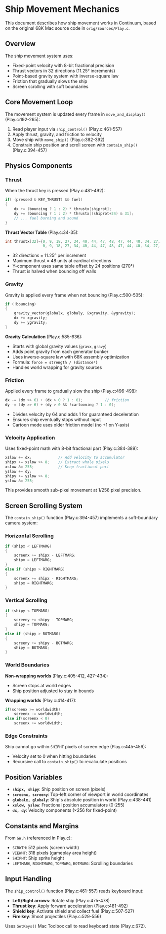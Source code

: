 # Ship Movement Mechanics

This document describes how ship movement works in Continuum, based on the original 68K Mac source code in `orig/Sources/Play.c`.

## Overview

The ship movement system uses:
- Fixed-point velocity with 8-bit fractional precision
- Thrust vectors in 32 directions (11.25° increments)
- Point-based gravity system with inverse-square law
- Friction that gradually slows the ship
- Screen scrolling with soft boundaries

## Core Movement Loop

The movement system is updated every frame in `move_and_display()` (Play.c:192-265):

1. Read player input via `ship_control()` (Play.c:461-557)
2. Apply thrust, gravity, and friction to velocity
3. Move ship with `move_ship()` (Play.c:382-392)
4. Constrain ship position and scroll screen with `contain_ship()` (Play.c:394-457)

## Physics Components

### Thrust

When the thrust key is pressed (Play.c:481-492):

```c
if( (pressed & KEY_THRUST) && fuel)
{
    dx += (bouncing ? 1 : 2) * thrustx[shiprot];
    dy += (bouncing ? 1 : 2) * thrustx[(shiprot+24) & 31];
    // ... fuel burning and sound
}
```

**Thrust Vector Table** (Play.c:34-35):
```c
int thrustx[32]={0, 9, 18, 27, 34, 40, 44, 47, 48, 47, 44, 40, 34, 27, 18, 9,
                 0,-9,-18,-27,-34,-40,-44,-47,-48,-47,-44,-40,-34,-27,-18,-9};
```

- 32 directions = 11.25° per increment
- Maximum thrust = 48 units at cardinal directions
- Y-component uses same table offset by 24 positions (270°)
- Thrust is halved when bouncing off walls

### Gravity

Gravity is applied every frame when not bouncing (Play.c:500-505):

```c
if (!bouncing)
{
    gravity_vector(globalx, globaly, &xgravity, &ygravity);
    dx += xgravity;
    dy += ygravity;
}
```

**Gravity Calculation** (Play.c:585-636):
- Starts with global gravity values (`gravx`, `gravy`)
- Adds point gravity from each generator bunker
- Uses inverse-square law with 68K assembly optimization
- Formula: `force = strength / (distance²)`
- Handles world wrapping for gravity sources

### Friction

Applied every frame to gradually slow the ship (Play.c:496-498):

```c
dx -= (dx >> 6) + (dx > 0 ? 1 : 0);          // friction
dy -= (dy >> 6) + (dy > 0 && !cartooning ? 1 : 0);
```

- Divides velocity by 64 and adds 1 for guaranteed deceleration
- Ensures ship eventually stops without input
- Cartoon mode uses older friction model (no +1 on Y-axis)

### Velocity Application

Uses fixed-point math with 8-bit fractional part (Play.c:384-389):

```c
xslow += dx;            // Add velocity to accumulator
shipx += xslow >> 8;    // Extract whole pixels
xslow &= 255;           // Keep fractional part
yslow += dy;
shipy += yslow >> 8;
yslow &= 255;
```

This provides smooth sub-pixel movement at 1/256 pixel precision.

## Screen Scrolling System

The `contain_ship()` function (Play.c:394-457) implements a soft-boundary camera system:

### Horizontal Scrolling

```c
if (shipx < LEFTMARG)
{
    screenx += shipx - LEFTMARG;
    shipx = LEFTMARG;
}
else if (shipx > RIGHTMARG)
{
    screenx += shipx - RIGHTMARG;
    shipx = RIGHTMARG;
}
```

### Vertical Scrolling

```c
if (shipy < TOPMARG)
{
    screeny += shipy - TOPMARG;
    shipy = TOPMARG;
}
else if (shipy > BOTMARG)
{
    screeny += shipy - BOTMARG;
    shipy = BOTMARG;
}
```

### World Boundaries

**Non-wrapping worlds** (Play.c:405-412, 427-434):
- Screen stops at world edges
- Ship position adjusted to stay in bounds

**Wrapping worlds** (Play.c:414-417):
```c
if(screenx >= worldwidth)
    screenx -= worldwidth;
else if(screenx < 0)
    screenx += worldwidth;
```

### Edge Constraints

Ship cannot go within `SHIPHT` pixels of screen edge (Play.c:445-456):
- Velocity set to 0 when hitting boundaries
- Recursive call to `contain_ship()` to recalculate positions

## Position Variables

- **`shipx, shipy`**: Ship position on screen (pixels)
- **`screenx, screeny`**: Top-left corner of viewport in world coordinates
- **`globalx, globaly`**: Ship's absolute position in world (Play.c:438-441)
- **`xslow, yslow`**: Fractional position accumulators (0-255)
- **`dx, dy`**: Velocity components (×256 for fixed-point)

## Constants and Margins

From `GW.h` (referenced in Play.c):
- `SCRWTH`: 512 pixels (screen width)
- `VIEWHT`: 318 pixels (gameplay area height)
- `SHIPHT`: Ship sprite height
- `LEFTMARG`, `RIGHTMARG`, `TOPMARG`, `BOTMARG`: Scrolling boundaries

## Input Handling

The `ship_control()` function (Play.c:461-557) reads keyboard input:
- **Left/Right arrows**: Rotate ship (Play.c:475-478)
- **Thrust key**: Apply forward acceleration (Play.c:481-492)
- **Shield key**: Activate shield and collect fuel (Play.c:507-527)
- **Fire key**: Shoot projectiles (Play.c:529-556)

Uses `GetKeys()` Mac Toolbox call to read keyboard state (Play.c:672).